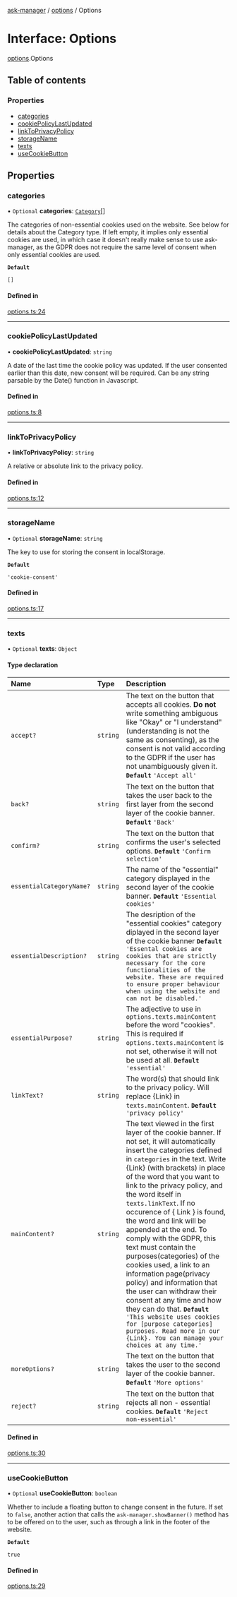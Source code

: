 [ask-manager](../README.md) / [options](../modules/options.md) / Options

# Interface: Options

[options](../modules/options.md).Options

## Table of contents

### Properties

- [categories](options.Options.md#categories)
- [cookiePolicyLastUpdated](options.Options.md#cookiepolicylastupdated)
- [linkToPrivacyPolicy](options.Options.md#linktoprivacypolicy)
- [storageName](options.Options.md#storagename)
- [texts](options.Options.md#texts)
- [useCookieButton](options.Options.md#usecookiebutton)

## Properties

### categories

• `Optional` **categories**: [`Category`](category.Category.md)[]

The categories of non-essential cookies used on the website.
See below for details about the Category type.
If left empty, it implies only essential cookies are used, in which case it doesn't really make sense to use ask-manager, as the GDPR does not require the same level of consent when only essential cookies are used.

**`Default`**

`[]`

#### Defined in

[options.ts:24](https://github.com/arvidsandin/ask-manager/blob/0b5f043/src/utils/options.ts#L24)

___

### cookiePolicyLastUpdated

• **cookiePolicyLastUpdated**: `string`

A date of the last time the cookie policy was updated.
If the user consented earlier than this date, new consent will be required.
Can be any string parsable by the Date() function in Javascript.

#### Defined in

[options.ts:8](https://github.com/arvidsandin/ask-manager/blob/0b5f043/src/utils/options.ts#L8)

___

### linkToPrivacyPolicy

• **linkToPrivacyPolicy**: `string`

A relative or absolute link to the privacy policy.

#### Defined in

[options.ts:12](https://github.com/arvidsandin/ask-manager/blob/0b5f043/src/utils/options.ts#L12)

___

### storageName

• `Optional` **storageName**: `string`

The key to use for storing the consent in localStorage.

**`Default`**

`'cookie-consent'`

#### Defined in

[options.ts:17](https://github.com/arvidsandin/ask-manager/blob/0b5f043/src/utils/options.ts#L17)

___

### texts

• `Optional` **texts**: `Object`

#### Type declaration

| Name | Type | Description |
| :------ | :------ | :------ |
| `accept?` | `string` | The text on the button that accepts all cookies. **Do not** write something ambiguous like "Okay" or "I understand"(understanding is not the same as consenting), as the consent is not valid according to the GDPR if the user has not unambiguously given it. **`Default`** `'Accept all'` |
| `back?` | `string` | The text on the button that takes the user back to the first layer from the second layer of the cookie banner. **`Default`** `'Back'` |
| `confirm?` | `string` | The text on the button that confirms the user's selected options. **`Default`** `'Confirm selection'` |
| `essentialCategoryName?` | `string` | The name of the "essential" category displayed in the second layer of the cookie banner. **`Default`** `'Essential cookies'` |
| `essentialDescription?` | `string` | The desription of the "essential cookies" category diplayed in the second layer of the cookie banner **`Default`** `'Essental cookies are cookies that are strictly necessary for the core functionalities of the website. These are required to ensure proper behaviour when using the website and can not be disabled.'` |
| `essentialPurpose?` | `string` | The adjective to use in `options.texts.mainContent` before the word "cookies". This is required if `options.texts.mainContent` is not set, otherwise it will not be used at all. **`Default`** `'essential'` |
| `linkText?` | `string` | The word(s) that should link to the privacy policy. Will replace {Link} in `texts.mainContent`. **`Default`** `'privacy policy'` |
| `mainContent?` | `string` | The text viewed in the first layer of the cookie banner. If not set, it will automatically insert the categories defined in `categories` in the text. Write {Link} (with brackets) in place of the word that you want to link to the privacy policy, and the word itself in `texts.linkText`. If no occurence of { Link } is found, the word and link will be appended at the end. To comply with the GDPR, this text must contain the purposes(categories) of the cookies used, a link to an information page(privacy policy) and information that the user can withdraw their consent at any time and how they can do that. **`Default`** `'This website uses cookies for [purpose categories] purposes. Read more in our {Link}. You can manage your choices at any time.'` |
| `moreOptions?` | `string` | The text on the button that takes the user to the second layer of the cookie banner. **`Default`** `'More options'` |
| `reject?` | `string` | The text on the button that rejects all non - essential cookies. **`Default`** `'Reject non-essential'` |

#### Defined in

[options.ts:30](https://github.com/arvidsandin/ask-manager/blob/0b5f043/src/utils/options.ts#L30)

___

### useCookieButton

• `Optional` **useCookieButton**: `boolean`

Whether to include a floating button to change consent in the future. If set to `false`, another action that calls the `ask-manager.showBanner()` method has to be offered on to the user, such as through a link in the footer of the website.

**`Default`**

`true`

#### Defined in

[options.ts:29](https://github.com/arvidsandin/ask-manager/blob/0b5f043/src/utils/options.ts#L29)
